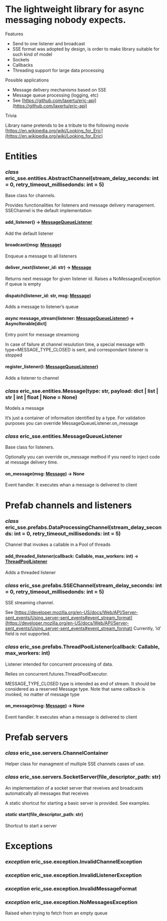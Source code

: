 <a id="the-lightweight-library-for-async-messaging-nobody-expects"></a>

# The lightweight library for async messaging nobody expects.

Features

* Send to one listener and broadcast
* SSE format was adopted by design, is order to make library suitable for such kind of model
* Sockets
* Callbacks
* Threading support for large data processing

Possible applications

* Message delivery mechanisms based on SSE
* Message queue processing (logging, etc)
* See [https://github.com/laxertu/eric-api](https://github.com/laxertu/eric-api)

Trivia

Library name pretends to be a tribute to the following movie [https://en.wikipedia.org/wiki/Looking_for_Eric](https://en.wikipedia.org/wiki/Looking_for_Eric)

<a id="module-eric_sse.entities"></a>

<a id="entities"></a>

# Entities

<a id="eric_sse.entities.AbstractChannel"></a>

### *class* eric_sse.entities.AbstractChannel(stream_delay_seconds: int = 0, retry_timeout_millisedonds: int = 5)

Base class for channels.

Provides functionalities for listeners and message delivery management.
SSEChannel is the default implementation

<a id="eric_sse.entities.AbstractChannel.add_listener"></a>

#### add_listener() → [MessageQueueListener](#eric_sse.entities.MessageQueueListener)

Add the default listener

<a id="eric_sse.entities.AbstractChannel.broadcast"></a>

#### broadcast(msg: [Message](#eric_sse.entities.Message))

Enqueue a message to all listeners

<a id="eric_sse.entities.AbstractChannel.deliver_next"></a>

#### deliver_next(listener_id: str) → [Message](#eric_sse.entities.Message)

Returns next message for given listener id.
Raises a NoMessagesException if queue is empty

<a id="eric_sse.entities.AbstractChannel.dispatch"></a>

#### dispatch(listener_id: str, msg: [Message](#eric_sse.entities.Message))

Adds a message to listener’s queue

<a id="eric_sse.entities.AbstractChannel.message_stream"></a>

#### *async* message_stream(listener: [MessageQueueListener](#eric_sse.entities.MessageQueueListener)) → AsyncIterable[dict]

Entry point for message streamiong

In case of failure at channel resulution time, a special message with type=MESSAGE_TYPE_CLOSED is sent, and
correspondant listener is stopped

<a id="eric_sse.entities.AbstractChannel.register_listener"></a>

#### register_listener(l: [MessageQueueListener](#eric_sse.entities.MessageQueueListener))

Adds a listener to channel

<a id="eric_sse.entities.Message"></a>

### *class* eric_sse.entities.Message(type: str, payload: dict | list | str | int | float | None = None)

Models a message

It’s just a container of information identified by a type.
For validation purposes you can override MessageQueueListener.on_message

<a id="eric_sse.entities.MessageQueueListener"></a>

### *class* eric_sse.entities.MessageQueueListener

Base class for listeners.

Optionally you can override on_message method if you need to inject code at message delivery time.

<a id="eric_sse.entities.MessageQueueListener.on_message"></a>

#### on_message(msg: [Message](#eric_sse.entities.Message)) → None

Event handler. It executes whan a message is delivered to client

<a id="module-eric_sse.prefabs"></a>

<a id="prefab-channels-and-listeners"></a>

# Prefab channels and listeners

<a id="eric_sse.prefabs.DataProcessingChannel"></a>

### *class* eric_sse.prefabs.DataProcessingChannel(stream_delay_seconds: int = 0, retry_timeout_millisedonds: int = 5)

Channel that invokes a callable in a Pool of threads

<a id="eric_sse.prefabs.DataProcessingChannel.add_threaded_listener"></a>

#### add_threaded_listener(callback: Callable, max_workers: int) → [ThreadPoolListener](#eric_sse.prefabs.ThreadPoolListener)

Adds a threaded listener

<a id="eric_sse.prefabs.SSEChannel"></a>

### *class* eric_sse.prefabs.SSEChannel(stream_delay_seconds: int = 0, retry_timeout_millisedonds: int = 5)

SSE streaming channel.

See [https://developer.mozilla.org/en-US/docs/Web/API/Server-sent_events/Using_server-sent_events#event_stream_format](https://developer.mozilla.org/en-US/docs/Web/API/Server-sent_events/Using_server-sent_events#event_stream_format)
Currently, ‘id’ field is not supported.

<a id="eric_sse.prefabs.ThreadPoolListener"></a>

### *class* eric_sse.prefabs.ThreadPoolListener(callback: Callable, max_workers: int)

Listener intended for concurrent processing of data.

Relies on concurrent.futures.ThreadPoolExecutor.

MESSAGE_TYPE_CLOSED type is intended as end of stream. It should be considered as a reserved Message type.
Note that same callback is invoked, no matter of message type

<a id="eric_sse.prefabs.ThreadPoolListener.on_message"></a>

#### on_message(msg: [Message](#eric_sse.entities.Message)) → None

Event handler. It executes whan a message is delivered to client

<a id="module-eric_sse.servers"></a>

<a id="prefab-servers"></a>

# Prefab servers

<a id="eric_sse.servers.ChannelContainer"></a>

### *class* eric_sse.servers.ChannelContainer

Helper class for managment of multiple SSE channels cases of use.

<a id="eric_sse.servers.SocketServer"></a>

### *class* eric_sse.servers.SocketServer(file_descriptor_path: str)

An implementation of a socket server that reveives and broadcasts automatically all messages that receives

A static shortcut for starting a basic server is provided. See examples.

<a id="eric_sse.servers.SocketServer.start"></a>

#### *static* start(file_descriptor_path: str)

Shortcut to start a server

<a id="module-eric_sse.exception"></a>

<a id="exceptions"></a>

# Exceptions

<a id="eric_sse.exception.InvalidChannelException"></a>

### *exception* eric_sse.exception.InvalidChannelException

<a id="eric_sse.exception.InvalidListenerException"></a>

### *exception* eric_sse.exception.InvalidListenerException

<a id="eric_sse.exception.InvalidMessageFormat"></a>

### *exception* eric_sse.exception.InvalidMessageFormat

<a id="eric_sse.exception.NoMessagesException"></a>

### *exception* eric_sse.exception.NoMessagesException

Raised when trying to fetch from an empty queue
